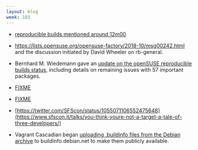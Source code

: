 ```yaml
---
layout: blog
week: 183
---
```


* [reproducible builds mentioned around 12m00](https://changelog.com/podcast/bonus-sustainoss-2018)

* https://lists.opensuse.org/opensuse-factory/2018-10/msg00242.html
  and the discussion initiated by David Wheeler on rb-general.

* Bernhard M. Wiedemann gave an [update on the openSUSE reproducible builds status](https://lists.opensuse.org/opensuse-factory/2018-10/msg00242.html), including details on remaining issues with 57 important packages.

* [FIXME](https://basicbitch.software/posts/2018-10-25-Reproducible-builds-with-Bitcoin-Tor-and-turtles.html)

* [FIXME](https://cmake.org/cmake/help/git-master/prop_tgt/BUILD_RPATH_USE_ORIGIN.html)

* [https://twitter.com/SFScon/status/1055071106552475648](https://www.sfscon.it/talks/you-think-youre-not-a-target-a-tale-of-three-developers/)

* Vagrant Cascadian began [uploading .buildinfo files from the Debian archive](https://bugs.debian.org/cgi-bin/bugreport.cgi?bug=862073#39) to buildinfo.debian.net to make them publicly available.
